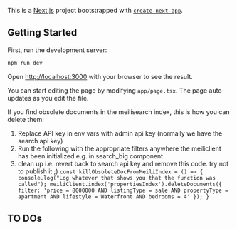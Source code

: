 This is a [Next.js](https://nextjs.org/) project bootstrapped with [`create-next-app`](https://github.com/vercel/next.js/tree/canary/packages/create-next-app).

## Getting Started

First, run the development server:

```bash
npm run dev
```

Open [http://localhost:3000](http://localhost:3000) with your browser to see the result.

You can start editing the page by modifying `app/page.tsx`. The page auto-updates as you edit the file.

If you find obsolete documents in the meilisearch index, this is how you can delete them:

1. Replace API key in env vars with admin api key (normally we have the search api key)
2. Run the following with the appropriate filters anywhere the meiliclient has been initialized e.g. in search_big component
3. clean up i.e. revert back to search api key and remove this code. try not to publish it ;)
``
const killObsoleteDocFromMeiliIndex = () => {
    console.log("Log whatever that shows you that the function was called");
    meiliClient.index('propertiesIndex').deleteDocuments({
      filter: 'price = 8000000 AND listingType = sale AND propertyType = apartment AND lifestyle = Waterfront AND bedrooms = 4'
    });
  }
``
## TO DOs


